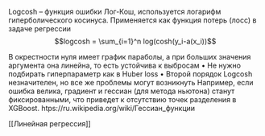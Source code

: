 Logcosh – функция ошибки Лог-Кош, используется логарифм гиперболического косинуса. Применяется как функция потерь (лосс) в задаче регрессии
$$logcosh = \sum_{i=1}^n log(cosh(y_i-a(x_i))$$

В окрестности нуля имеет график параболы, а при больших значения аргумента она линейна, то есть устойчива к выбросам
• Не нужно подбирать гиперпараметр как в Huber loss
• Второй порядок Logcosh незначителен, но все же проблемы могут возникнуть
Например, если ошибка велика, градиент и гессиан (для метода ньютона) станут фиксированными, что
приведет к отсутствию точек разделения в XGBoost.
htps://ru.wikipedia.org/wiki/Гессиан_функции

[[Линейная регрессия]]